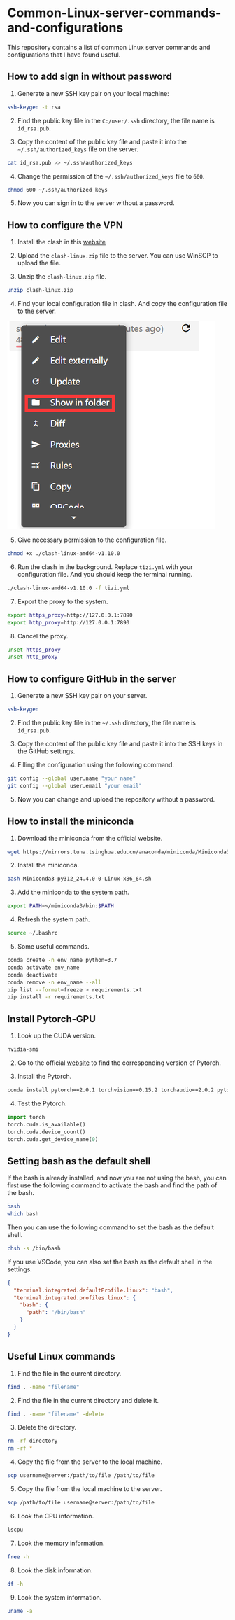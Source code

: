 # Common-Linux-server-commands-and-configurations

This repository contains a list of common Linux server commands and configurations that I have found useful.

## How to add sign in without password

1. Generate a new SSH key pair on your local machine:

```bash
ssh-keygen -t rsa 
```

2. Find the public key file in the `C:/user/.ssh` directory, the file name is `id_rsa.pub`.

3. Copy the content of the public key file and paste it into the `~/.ssh/authorized_keys` file on the server.

```bash
cat id_rsa.pub >> ~/.ssh/authorized_keys
```

4. Change the permission of the `~/.ssh/authorized_keys` file to `600`.

```bash
chmod 600 ~/.ssh/authorized_keys
```

5. Now you can sign in to the server without a password.

## How to configure the VPN

1. Install the clash in this [website](https://glados.rocks/tools/clash-linux.zip)

2. Upload the `clash-linux.zip` file to the server. You can use WinSCP to upload the file.

3. Unzip the `clash-linux.zip` file.

```bash
unzip clash-linux.zip
```

4. Find your local configuration file in clash. And copy the configuration file to the server.

![image](fig/image1.png)

5. Give necessary permission to the configuration file.

```bash
chmod +x ./clash-linux-amd64-v1.10.0
```

6. Run the clash in the background. Replace `tizi.yml` with your configuration file. And you should keep the terminal running. 

```bash
./clash-linux-amd64-v1.10.0 -f tizi.yml
```

7. Export the proxy to the system.

```bash
export https_proxy=http://127.0.0.1:7890
export http_proxy=http://127.0.0.1:7890
```

8. Cancel the proxy.

```bash
unset https_proxy
unset http_proxy
```

## How to configure GitHub in the server

1. Generate a new SSH key pair on your server.

```bash
ssh-keygen
```

2. Find the public key file in the `~/.ssh` directory, the file name is `id_rsa.pub`.

3. Copy the content of the public key file and paste it into the SSH keys in the GitHub settings.

4. Filling the configuration using the following command.

```bash
git config --global user.name "your name"
git config --global user.email "your email"
```

5. Now you can change and upload the repository without a password.

## How to install the miniconda

1. Download the miniconda from the official website.

```bash
wget https://mirrors.tuna.tsinghua.edu.cn/anaconda/miniconda/Miniconda3-py312_24.4.0-0-Linux-x86_64.sh
```

2. Install the miniconda.

```bash
bash Miniconda3-py312_24.4.0-0-Linux-x86_64.sh
```

3. Add the miniconda to the system path.

```bash
export PATH=~/miniconda3/bin:$PATH
```

4. Refresh the system path.

```bash
source ~/.bashrc
```

5. Some useful commands.

```bash
conda create -n env_name python=3.7
conda activate env_name
conda deactivate
conda remove -n env_name --all
pip list --format=freeze > requirements.txt
pip install -r requirements.txt
```

## Install Pytorch-GPU

1. Look up the CUDA version.

```bash
nvidia-smi
```

2. Go to the official [website](https://pytorch.org/get-started/previous-versions/) to find the corresponding version of Pytorch.

3. Install the Pytorch.

```bash
conda install pytorch==2.0.1 torchvision==0.15.2 torchaudio==2.0.2 pytorch-cuda=11.7 -c pytorch -c nvidia
```

4. Test the Pytorch.

```python
import torch
torch.cuda.is_available()
torch.cuda.device_count()
torch.cuda.get_device_name(0)
```

## Setting bash as the default shell

If the bash is already installed, and now you are not using the bash, you can first use the following command to activate the bash and find the path of the bash.

```bash
bash
which bash
```

Then you can use the following command to set the bash as the default shell.

```bash
chsh -s /bin/bash
```

If you use VSCode, you can also set the bash as the default shell in the settings.

```json
{
  "terminal.integrated.defaultProfile.linux": "bash",
  "terminal.integrated.profiles.linux": {
    "bash": {
      "path": "/bin/bash"
    }
  }
}
```

## Useful Linux commands

1. Find the file in the current directory.

```bash
find . -name "filename"
```

2. Find the file in the current directory and delete it.

```bash
find . -name "filename" -delete
```

3. Delete the directory.

```bash
rm -rf directory
rm -rf *
```

4. Copy the file from the server to the local machine.

```bash
scp username@server:/path/to/file /path/to/file
```

5. Copy the file from the local machine to the server.

```bash
scp /path/to/file username@server:/path/to/file
```

6. Look the CPU information.

```bash
lscpu
```

7. Look the memory information.

```bash
free -h
```

8. Look the disk information.

```bash
df -h
```

9. Look the system information.

```bash
uname -a
```